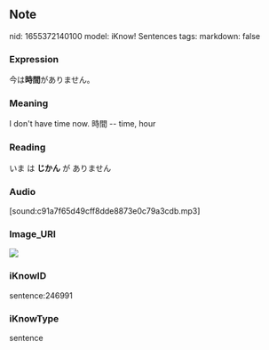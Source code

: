 ## Note
nid: 1655372140100
model: iKnow! Sentences
tags: 
markdown: false

### Expression
今は<b>時間</b>がありません。

### Meaning
I don't have time now.
時間 -- time, hour

### Reading
いま は <b>じかん</b> が ありません

### Audio
[sound:c91a7f65d49cff8dde8873e0c79a3cdb.mp3]

### Image_URI
<img src="2b312f424b7e506c3f41af7bb1063da2.jpg">

### iKnowID
sentence:246991

### iKnowType
sentence
